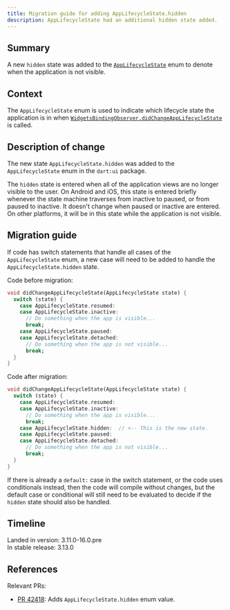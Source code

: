 ```yaml
---
title: Migration guide for adding AppLifecycleState.hidden
description: AppLifecycleState had an additional hidden state added.
---
```


## Summary

A new `hidden` state was added to the [`AppLifecycleState`][] enum to denote
when the application is not visible.

## Context

The `AppLifecycleState` enum is used to indicate which lifecycle state the
application is in when [`WidgetsBindingObserver.didChangeAppLifecycleState`][]
is called.

## Description of change

The new state `AppLifecycleState.hidden` was added to the `AppLifecycleState`
enum in the `dart:ui` package.

The `hidden` state is entered when all of the application views are no longer
visible to the user. On Android and iOS, this state is entered briefly whenever
the state machine traverses from inactive to paused, or from paused to inactive.
It doesn't change when paused or inactive are entered. On other platforms, it
will be in this state while the application is not visible.

## Migration guide

If code has switch statements that handle all cases of the `AppLifecycleState`
enum, a new case will need to be added to handle the `AppLifecycleState.hidden`
state.

Code before migration:

```dart
void didChangeAppLifecycleState(AppLifecycleState state) {
  switch (state) {
    case AppLifecycleState.resumed:
    case AppLifecycleState.inactive:
      // Do something when the app is visible...
      break;
    case AppLifecycleState.paused:
    case AppLifecycleState.detached:
      // Do something when the app is not visible...
      break;
  }
}
```

Code after migration:

```dart
void didChangeAppLifecycleState(AppLifecycleState state) {
  switch (state) {
    case AppLifecycleState.resumed:
    case AppLifecycleState.inactive:
      // Do something when the app is visible...
      break;
    case AppLifecycleState.hidden:  // <-- This is the new state.
    case AppLifecycleState.paused:
    case AppLifecycleState.detached:
      // Do something when the app is not visible...
      break;
  }
}
```

If there is already a `default:` case in the switch statement, or the code uses
conditionals instead, then the code will compile without changes, but the
default case or conditional will still need to be evaluated to decide if the
`hidden` state should also be handled.

## Timeline

Landed in version: 3.11.0-16.0.pre<br>
In stable release: 3.13.0

## References

Relevant PRs:

* [PR 42418][]: Adds `AppLifecycleState.hidden` enum value.

[PR 42418]: {{site.repo.engine}}/pull/42418
[`WidgetsBindingObserver.didChangeAppLifecycleState`]: {{site.api}}/flutter/widgets/WidgetsBindingObserver/didChangeAppLifecycleState.html
[`AppLifecycleState`]: {{site.api}}/flutter/dart-ui/AppLifecycleState.html
